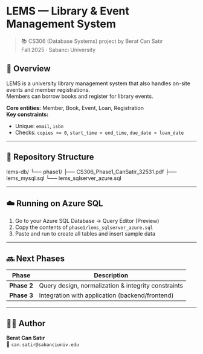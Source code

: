 # LEMS — Library & Event Management System

> 📚 CS306 (Database Systems) project by Berat Can Satır  
> Fall 2025 · Sabancı University

## 🎯 Overview
LEMS is a university library management system that also handles on-site events and member registrations.  
Members can borrow books and register for library events.  

**Core entities:** Member, Book, Event, Loan, Registration  
**Key constraints:**  
- Unique: `email`, `isbn`  
- Checks: `copies >= 0`, `start_time < end_time`, `due_date > loan_date`

---

## 📁 Repository Structure
lems-db/
└── phase1/
    ├── CS306_Phase1_CanSatir_32531.pdf
    ├── lems_mysql.sql
    └── lems_sqlserver_azure.sql
    
---

## ☁️ Running on Azure SQL
1. Go to your Azure SQL Database → Query Editor (Preview)  
2. Copy the contents of `phase1/lems_sqlserver_azure.sql`  
3. Paste and run to create all tables and insert sample data  

---

## 🔜 Next Phases
| Phase | Description |
|-------|--------------|
| **Phase 2** | Query design, normalization & integrity constraints |
| **Phase 3** | Integration with application (backend/frontend) |

---

## 🧑‍💻 Author
**Berat Can Satır**  
📧 `can.satir@sabanciuniv.edu`
